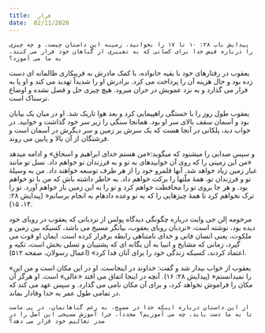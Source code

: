 ```yaml
---
title:  فرار
date:  02/11/2020
---
```


`پیدایش باب ۲۸: ۱۰ تا ۱۷ را بخوانید. زمینه این داستان چیست، و چه چیزی را درباره فیض خدا برای کسانی که به تعبیری از گناهان خود فرار می کنند، به ما می آموزد؟`

یعقوب در رفتارهای خود با بقیه خانواده، با کمک مادرش به فریبکاری ظالمانه ای دست زده بود و حال هزینه آن را پرداخت می کرد. برادرش او را شدیداً تهدید می کند و او پا به فرار می گذارد و به نزد عمویش در حران میرود. هیچ چیزی حل و فصل نشده و اوضاع ترسناک است.

یعقوب طول روز را با خستگی راهپیمایی کرد و بعد هوا تاریک شد.  او در میان یک بیابان بود و آسمان سقف بالای سر او بود. همانجا سنگی را زیر سر خود گذاشت و خوابید. در خواب دید، پلکانی در آنجا هست که یک سرش بر زمین و سر دیگرش در آسمان است و فرشتگان از آن بالا و پایین می روند.

و سپس صدایی را میشنود که میگوید:«من هستم خدای ابراهیم و اسحاق» و ادامه میدهد «من این زمینی را كه روی آن خوابیدهای به تو و به فرزندان تو خواهم داد. نسل تو مانند غبار زمین زیاد خواهد شد. آنها قلمرو خود را از هر طرف توسعه خواهند داد. من به وسیلهٔ تو و فرزندان تو، همهٔ ملّتها را بركت خواهم داد. به خاطر داشته باش كه من با تو خواهم بود. و هر جا بروی تو را محافظت خواهم كرد و تو را به این زمین باز خواهم آورد. تو را ترک نخواهم كرد تا همهٔ چیزهایی را كه به تو وعده دادهام به انجام برسانم« (پیدایش ۲۸: ۱۴، ۱۵).

مرحومه اِلن جی وایت درباره چگونگی دیدگاه پولس از نردبانی که یعقوب در رویای خود دیده بود، نوشته است، «نردبان رویای یعقوب، بیانگر مسیح می باشد، کسیکه بین زمین و ملکوت، یعنی انسان فانی و خدای نامتناهی رابطه برقرار کرده است. ایمان او قوت می گیرد، زمانی که مشایخ و انبیا به آن یگانه ای که پشتیبان و تسلی بخش است، تکیه و اعتماد کردند، کسیکه زندگی خود را برای آنان فدا کرد» (اعمال رسولان، صفحه ۵۱۲).

«یعقوب از خواب بیدار شد و گفت: خداوند در اینجاست. او در این مكان است و من این را نمیدانستم« (پیدایش ۲۸: ۱۶). آنچه در اینجا اتفاق می افتد «عالی» است. او هرگز آن مکان را فراموش نخواهد کرد، و برای آن مکان نامی می گذارد. و سپس عهد می کند که در تمامی طول عمر به خدا وفادار بماند.

`از این داستان درباره اینکه خدا در مسیح، به رغم گناهانمان، در پی ماست تا به ما دست یابد، چه می آموزیم؟ مجدداً، چرا آموزش مسیحی این اصل را در صدر تعالیم خود قرار می دهد؟`